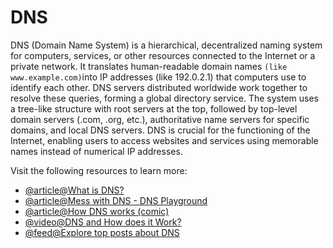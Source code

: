 # DNS

DNS (Domain Name System) is a hierarchical, decentralized naming system for computers, services, or other resources connected to the Internet or a private network. It translates human-readable domain names `(like www.example.com)`into IP addresses (like 192.0.2.1) that computers use to identify each other. DNS servers distributed worldwide work together to resolve these queries, forming a global directory service. The system uses a tree-like structure with root servers at the top, followed by top-level domain servers (.com, .org, etc.), authoritative name servers for specific domains, and local DNS servers. DNS is crucial for the functioning of the Internet, enabling users to access websites and services using memorable names instead of numerical IP addresses.

Visit the following resources to learn more:

- [@article@What is DNS?](https://www.cloudflare.com/en-gb/learning/dns/what-is-dns/)
- [@article@Mess with DNS - DNS Playground](https://messwithdns.net/)
- [@article@How DNS works (comic)](https://howdns.works/)
- [@video@DNS and How does it Work?](https://www.youtube.com/watch?v=Wj0od2ag5sk)
- [@feed@Explore top posts about DNS](https://app.daily.dev/tags/dns?ref=roadmapsh)
